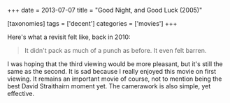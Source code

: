 +++
date = 2013-07-07
title = "Good Night, and Good Luck (2005)"

[taxonomies]
tags = ['decent']
categories = ['movies']
+++

Here\'s what a revisit felt like, back in 2010:

> It didn\'t pack as much of a punch as before. It even felt barren.

I was hoping that the third viewing would be more pleasant, but it\'s
still the same as the second. It is sad because I really enjoyed this
movie on first viewing. It remains an important movie of course, not to
mention being the best David Straithairn moment yet. The camerawork is
also simple, yet effective.
